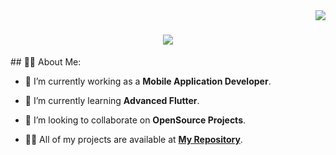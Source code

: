 <img align="right" src="https://visitor-badge.laobi.icu/badge?page_id=AliGad17611.AliGad17611" />

<h1 align="center">
    <img src="https://readme-typing-svg.herokuapp.com/?font=Righteous&size=35&center=true&vCenter=true&width=500&height=70&duration=4000&lines=Hi+There!+👋;+I'm+Ali+Gad+😎;" />
</h1>
## 🙋‍♂️ About Me:

- 🔭 I’m currently working as a **Mobile Application Developer**.

- 🌱 I’m currently learning **Advanced Flutter**.

- 👯 I’m looking to collaborate on **OpenSource Projects**.

- 👨‍💻 All of my projects are available at **[My Repository](https://github.com/AliGad17611?tab=repositories)**.

<br>
<!--
**AliGad17611/AliGad17611** is a ✨ _special_ ✨ repository because its `README.md` (this file) appears on your GitHub profile.

Here are some ideas to get you started:

- 🔭 I’m currently working on ...
- 🌱 I’m currently learning ...
- 👯 I’m looking to collaborate on ...
- 🤔 I’m looking for help with ...
- 💬 Ask me about ...
- 📫 How to reach me: ...
- 😄 Pronouns: ...
- ⚡ Fun fact: ...
-->
